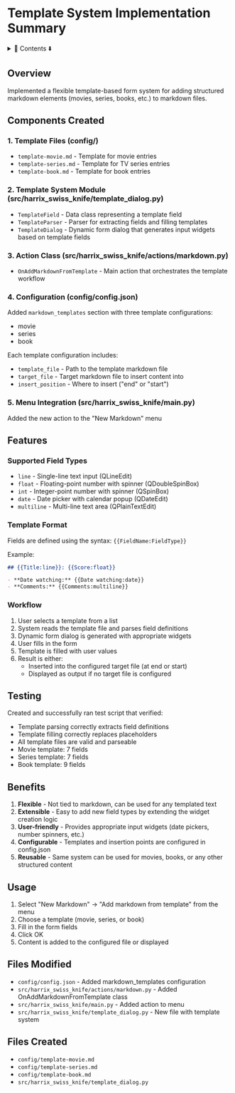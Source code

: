 # Template System Implementation Summary

<details>
<summary>📖 Contents ⬇️</summary>

## Contents

- [Overview](#overview)
- [Components Created](#components-created)
  - [1. Template Files (config/)](#1-template-files-config)
  - [2. Template System Module (src/harrix_swiss_knife/template_dialog.py)](#2-template-system-module-srcharrix_swiss_knifetemplate_dialogpy)
  - [3. Action Class (src/harrix_swiss_knife/actions/markdown.py)](#3-action-class-srcharrix_swiss_knifeactionsmarkdownpy)
  - [4. Configuration (config/config.json)](#4-configuration-configconfigjson)
  - [5. Menu Integration (src/harrix_swiss_knife/main.py)](#5-menu-integration-srcharrix_swiss_knifemainpy)
- [Features](#features)
  - [Supported Field Types](#supported-field-types)
  - [Template Format](#template-format)
  - [Workflow](#workflow)
- [Testing](#testing)
- [Benefits](#benefits)
- [Usage](#usage)
- [Files Modified](#files-modified)
- [Files Created](#files-created)

</details>

## Overview

Implemented a flexible template-based form system for adding structured markdown elements (movies, series, books, etc.) to markdown files.

## Components Created

### 1. Template Files (config/)

- `template-movie.md` - Template for movie entries
- `template-series.md` - Template for TV series entries
- `template-book.md` - Template for book entries

### 2. Template System Module (src/harrix_swiss_knife/template_dialog.py)

- `TemplateField` - Data class representing a template field
- `TemplateParser` - Parser for extracting fields and filling templates
- `TemplateDialog` - Dynamic form dialog that generates input widgets based on template fields

### 3. Action Class (src/harrix_swiss_knife/actions/markdown.py)

- `OnAddMarkdownFromTemplate` - Main action that orchestrates the template workflow

### 4. Configuration (config/config.json)

Added `markdown_templates` section with three template configurations:

- movie
- series
- book

Each template configuration includes:

- `template_file` - Path to the template markdown file
- `target_file` - Target markdown file to insert content into
- `insert_position` - Where to insert ("end" or "start")

### 5. Menu Integration (src/harrix_swiss_knife/main.py)

Added the new action to the "New Markdown" menu

## Features

### Supported Field Types

- `line` - Single-line text input (QLineEdit)
- `float` - Floating-point number with spinner (QDoubleSpinBox)
- `int` - Integer-point number with spinner (QSpinBox)
- `date` - Date picker with calendar popup (QDateEdit)
- `multiline` - Multi-line text area (QPlainTextEdit)

### Template Format

Fields are defined using the syntax: `{{FieldName:FieldType}}`

Example:

```markdown
## {{Title:line}}: {{Score:float}}

- **Date watching:** {{Date watching:date}}
- **Comments:** {{Comments:multiline}}
```

### Workflow

1. User selects a template from a list
2. System reads the template file and parses field definitions
3. Dynamic form dialog is generated with appropriate widgets
4. User fills in the form
5. Template is filled with user values
6. Result is either:
   - Inserted into the configured target file (at end or start)
   - Displayed as output if no target file is configured

## Testing

Created and successfully ran test script that verified:

- Template parsing correctly extracts field definitions
- Template filling correctly replaces placeholders
- All template files are valid and parseable
- Movie template: 7 fields
- Series template: 7 fields
- Book template: 9 fields

## Benefits

1. **Flexible** - Not tied to markdown, can be used for any templated text
2. **Extensible** - Easy to add new field types by extending the widget creation logic
3. **User-friendly** - Provides appropriate input widgets (date pickers, number spinners, etc.)
4. **Configurable** - Templates and insertion points are configured in config.json
5. **Reusable** - Same system can be used for movies, books, or any other structured content

## Usage

1. Select "New Markdown" → "Add markdown from template" from the menu
2. Choose a template (movie, series, or book)
3. Fill in the form fields
4. Click OK
5. Content is added to the configured file or displayed

## Files Modified

- `config/config.json` - Added markdown_templates configuration
- `src/harrix_swiss_knife/actions/markdown.py` - Added OnAddMarkdownFromTemplate class
- `src/harrix_swiss_knife/main.py` - Added action to menu
- `src/harrix_swiss_knife/template_dialog.py` - New file with template system

## Files Created

- `config/template-movie.md`
- `config/template-series.md`
- `config/template-book.md`
- `src/harrix_swiss_knife/template_dialog.py`
